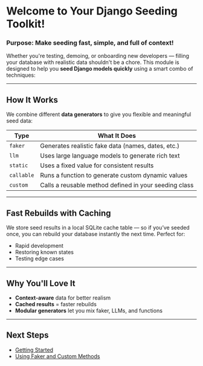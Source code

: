 # Welcome to Your Django Seeding Toolkit!

### Purpose: Make seeding fast, simple, and full of context!

Whether you're testing, demoing, or onboarding new developers — filling your database with realistic data shouldn't be a chore. This module is designed to help you **seed Django models quickly** using a smart combo of techniques:

--- 

## How It Works

We combine different **data generators** to give you flexible and meaningful seed data:

| Type      | What It Does                                                            |
|-----------|-------------------------------------------------------------------------|
| `faker`     | Generates realistic fake data (names, dates, etc.)                 |
| `llm`      | Uses large language models to generate rich text                  |
| `static`   | Uses a fixed value for consistent results                          |
| `callable` | Runs a function to generate custom dynamic values                 |
| `custom`   | Calls a reusable method defined in your seeding class             |

---

## Fast Rebuilds with Caching

We store seed results in a local SQLite cache table — so if you’ve seeded once, you can rebuild your database instantly the next time. Perfect for:

- Rapid development
- Restoring known states
- Testing edge cases
    
---

## Why You'll Love It

- **Context-aware** data for better realism
- **Cached results** = faster rebuilds
- **Modular generators** let you mix faker, LLMs, and functions

---

## Next Steps
- [Getting Started](getting_started.md)
- [Using Faker and Custom Methods](faker.md)


